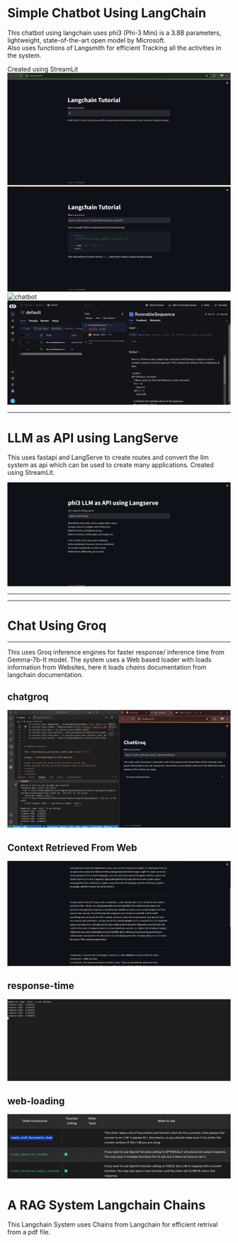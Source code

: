 # Simple Chatbot Using LangChain
This chatbot using langchain uses phi3 (Phi-3 Mini) is a 3.8B parameters, lightweight, state-of-the-art open model by Microsoft. <br>
Also uses functions of Langsmith for efficient Tracking all the activities in the system.

Created using StreamLit
![chatbot](https://github.com/kanishkaran/langchain-practice/blob/8b0365a9827aa44639ac985785df2ed274b4c708/Simple%20Chatbot/k-t1-s1.png)
![chatbot](https://github.com/kanishkaran/langchain-practice/blob/8b0365a9827aa44639ac985785df2ed274b4c708/Simple%20Chatbot/k-t1-s2.png)
![chatbot](https://github.com/kanishkaran/langchain-practice/blob/8b0365a9827aa44639ac985785df2ed274b4c708/Simple%20Chatbot/k-t1-s3png)
![chatbot](https://github.com/kanishkaran/langchain-practice/blob/8b0365a9827aa44639ac985785df2ed274b4c708/Simple%20Chatbot/k-t1-s4.png)

***

# LLM as API using LangServe
This uses fastapi and LangServe to create routes and convert the llm system as api which can be used to create many applications.
Created using StreamLit.

![LLM as API using LangServe/k-t2-s1.png](https://github.com/kanishkaran/langchain-practice/blob/e1797a8fe18ef6aca33f3778be13e273a64282d5/LLM%20as%20API%20using%20LangServe/k-t2-s1.png)

***

***
# Chat Using Groq 
***
This uses Groq inference engines for faster response/ inference time from Gemma-7b-It model. The system uses a Web based loader with loads information from Websites, here it loads *chains* documentation from langchain documentation.

## chatgroq
![groq](https://github.com/kanishkaran/langchain-practice/blob/38f3868552c25c7f8601674a2594b610bfbc66d9/chatgroq.png)

## Context Retrieved From Web
![groq-context](https://github.com/kanishkaran/langchain-practice/blob/38f3868552c25c7f8601674a2594b610bfbc66d9/groq-context.png)

## response-time
![response-time](https://github.com/kanishkaran/langchain-practice/blob/38f3868552c25c7f8601674a2594b610bfbc66d9/response-time.png)

## web-loading
![web-loading](https://github.com/kanishkaran/langchain-practice/blob/38f3868552c25c7f8601674a2594b610bfbc66d9/web-loading.png)




# A RAG System Langchain Chains

This Langchain System uses Chains from Langchain for efficient retrival from a pdf file.
